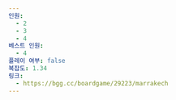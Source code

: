 ```yaml
---
인원:
  - 2
  - 3
  - 4
베스트 인원:
  - 4
플레이 여부: false
복잡도: 1.34
링크:
  - https://bgg.cc/boardgame/29223/marrakech
---
```


